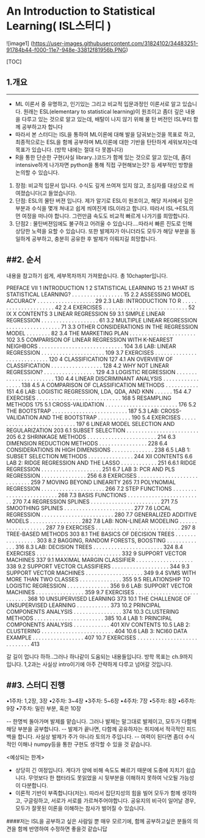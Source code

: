 ﻿An Introduction to Statistical Learning( ISL스터디 )
===================

![image1] (https://user-images.githubusercontent.com/31824102/34483251-91784b44-f000-11e7-948e-33812f81956b.PNG)

[TOC]

## 1.개요
---
 - ML 이론서 중 유명하고, 인기있는 그리고 비교적 입문과정인 이론서로 알고 있습니다. 원래는 ESL(elementary to statistical learning)이 원조이고 좀더 깊은 내용을 다루고 있는 것으로 알고 있는데, 배탈이 나지 않기 위해 물 탄 버전인 ISL부터 함께 공부하고자 합니다
 - 따라서 본 스터디는 ISL을 통하여 ML이론에 대해 발을 담궈보는것을 목표로 하고, 최종적으로는 ESL을 함께 공부하며 ML이론에 대한 기반을 탄탄하게 세워보자는데 목표가 있습니다. (방학 내에는 절대 다 못봅니다)
 - R을 통한 단순한 구현(사실 library..)코드가 함께 있는 것으로 알고 있는데, 좀더 intensive하게 나가자면 python을 통해 직접 구현해보는것? 등 세부적인 방향을 논의할 수 있습니다.
 1. 장점: 비교적 입문서 입니다. 수식도 깊게 쓰여져 있지 않고, 초심자를 대상으로 씌여졌습니다(고 들었습니다).
 2. 단점: ESL의 물탄 버젼 입니다. 제가 알기로 ESL이 원조이고, 해당 저서에서 깊은 부분과 수식을 몇개 쳐내고 쉽게 씌여진게 ISL이라고 합니다. 따라서 ISL->ESL의 먼 여정을 떠나야 합니다. 그런만큼 속도도 비교적 빠르게 나가기를 희망합니다.
 3. 단점2 : 물탄버젼임에도 불구하고 어려울 수 있습니다....따라서 빠른 진도로 인해 상당한 노력을 요할 수 있습니다. 또한 발제자가 아니더라도 모두가 해당 부분을 동일하게 공부하고, 충분히 공유한 후 발제가 이뤄지길 희망합니다.


##2. 순서
---
내용을 참고하기 쉽게, 세부목차까지 가져왔습니다. 총 10chapter입니다.

PREFACE VII
1 INTRODUCTION 1
2 STATISTICAL LEARNING 15
2.1 WHAT IS STATISTICAL LEARNING? . . . . . . . . . . . . . . . . . 15
2.2 ASSESSING MODEL ACCURACY . . . . . . . . . . . . . . . . . . . 29
2.3 LAB: INTRODUCTION TO R . . . . . . . . . . . . . . . . . . . . . 42
2.4 EXERCISES . . . . . . . . . . . . . . . . . . . . . . . . . . . . 52
IX
X CONTENTS
3 LINEAR REGRESSION 59
3.1 SIMPLE LINEAR REGRESSION . . . . . . . . . . . . . . . . . . . 61
3.2 MULTIPLE LINEAR REGRESSION . . . . . . . . . . . . . . . . . . 71
3.3 OTHER CONSIDERATIONS IN THE REGRESSION MODEL . . . . . . . . 82
3.4 THE MARKETING PLAN . . . . . . . . . . . . . . . . . . . . . . 102
3.5 COMPARISON OF LINEAR REGRESSION WITH K-NEAREST
NEIGHBORS . . . . . . . . . . . . . . . . . . . . . . . . . . . . 104
3.6 LAB: LINEAR REGRESSION . . . . . . . . . . . . . . . . . . . . . 109
3.7 EXERCISES . . . . . . . . . . . . . . . . . . . . . . . . . . . . 120
4 CLASSIFICATION 127
4.1 AN OVERVIEW OF CLASSIFICATION . . . . . . . . . . . . . . . . . 128
4.2 WHY NOT LINEAR REGRESSION? . . . . . . . . . . . . . . . . . 129
4.3 LOGISTIC REGRESSION . . . . . . . . . . . . . . . . . . . . . . . 130
4.4 LINEAR DISCRIMINANT ANALYSIS . . . . . . . . . . . . . . . . . 138
4.5 A COMPARISON OF CLASSIFICATION METHODS . . . . . . . . . . . 151
4.6 LAB: LOGISTIC REGRESSION, LDA, QDA, AND KNN . . . . . . 154
4.7 EXERCISES . . . . . . . . . . . . . . . . . . . . . . . . . . . . 168
5 RESAMPLING METHODS 175
5.1 CROSS-VALIDATION . . . . . . . . . . . . . . . . . . . . . . . . 176
5.2 THE BOOTSTRAP . . . . . . . . . . . . . . . . . . . . . . . . . 187
5.3 LAB: CROSS-VALIDATION AND THE BOOTSTRAP . . . . . . . . . . . 190
5.4 EXERCISES . . . . . . . . . . . . . . . . . . . . . . . . . . . . 197
6 LINEAR MODEL SELECTION AND REGULARIZATION 203
6.1 SUBSET SELECTION . . . . . . . . . . . . . . . . . . . . . . . . 205
6.2 SHRINKAGE METHODS . . . . . . . . . . . . . . . . . . . . . . . 214
6.3 DIMENSION REDUCTION METHODS . . . . . . . . . . . . . . . . 228
6.4 CONSIDERATIONS IN HIGH DIMENSIONS . . . . . . . . . . . . . . 238
6.5 LAB 1: SUBSET SELECTION METHODS . . . . . . . . . . . . . . . 244
XII CONTENTS
6.6 LAB 2: RIDGE REGRESSION AND THE LASSO . . . . . . . . . . . . 251
6.6.1 RIDGE REGRESSION . . . . . . . . . . . . . . . . . . . . 251
6.7 LAB 3: PCR AND PLS REGRESSION . . . . . . . . . . . . . . . 256
6.8 EXERCISES . . . . . . . . . . . . . . . . . . . . . . . . . . . . 259
7 MOVING BEYOND LINEARITY 265
7.1 POLYNOMIAL REGRESSION . . . . . . . . . . . . . . . . . . . . . 266
7.2 STEP FUNCTIONS . . . . . . . . . . . . . . . . . . . . . . . . . 268
7.3 BASIS FUNCTIONS . . . . . . . . . . . . . . . . . . . . . . . . . 270
7.4 REGRESSION SPLINES . . . . . . . . . . . . . . . . . . . . . . . 271
7.5 SMOOTHING SPLINES . . . . . . . . . . . . . . . . . . . . . . . 277
7.6 LOCAL REGRESSION . . . . . . . . . . . . . . . . . . . . . . . . 280
7.7 GENERALIZED ADDITIVE MODELS . . . . . . . . . . . . . . . . . 282
7.8 LAB: NON-LINEAR MODELING . . . . . . . . . . . . . . . . . . . 287
7.9 EXERCISES . . . . . . . . . . . . . . . . . . . . . . . . . . . . 297
8 TREE-BASED METHODS 303
8.1 THE BASICS OF DECISION TREES . . . . . . . . . . . . . . . . . 303
8.2 BAGGING, RANDOM FORESTS, BOOSTING . . . . . . . . . . . . . 316
8.3 LAB: DECISION TREES . . . . . . . . . . . . . . . . . . . . . . . 324
8.4 EXERCISES . . . . . . . . . . . . . . . . . . . . . . . . . . . . 332
9 SUPPORT VECTOR MACHINES 337
9.1 MAXIMAL MARGIN CLASSIFIER . . . . . . . . . . . . . . . . . . . 338
9.2 SUPPORT VECTOR CLASSIFIERS . . . . . . . . . . . . . . . . . . . 344
9.3 SUPPORT VECTOR MACHINES . . . . . . . . . . . . . . . . . . . 349
9.4 SVMS WITH MORE THAN TWO CLASSES . . . . . . . . . . . . . . 355
9.5 RELATIONSHIP TO LOGISTIC REGRESSION . . . . . . . . . . . . . . 356
9.6 LAB: SUPPORT VECTOR MACHINES . . . . . . . . . . . . . . . . 359
9.7 EXERCISES . . . . . . . . . . . . . . . . . . . . . . . . . . . . 368
10 UNSUPERVISED LEARNING 373
10.1 THE CHALLENGE OF UNSUPERVISED LEARNING . . . . . . . . . . . 373
10.2 PRINCIPAL COMPONENTS ANALYSIS . . . . . . . . . . . . . . . . 374
10.3 CLUSTERING METHODS . . . . . . . . . . . . . . . . . . . . . . . 385
10.4 LAB 1: PRINCIPAL COMPONENTS ANALYSIS . . . . . . . . . . . . 401
XIV CONTENTS
10.5 LAB 2: CLUSTERING . . . . . . . . . . . . . . . . . . . . . . . . 404
10.6 LAB 3: NCI60 DATA EXAMPLE . . . . . . . . . . . . . . . . . 407
10.7 EXERCISES . . . . . . . . . . . . . . . . . . . . . . . . . . . . 413

갈 길이 멉니다 하하..그러나 하나같이 도움되는 내용들입니다.
방학 목표는 ch.9까지 입니다. 1,2과는 사실상 intro이기에 아주 간략하게 다루고 넘어갈 것입니다.
 
##3. 스터디 진행
----

•1주차: 1,2장, 3장
•2주차: 3~4장
•3주차: 5~6장
•4주차: 7장
•5주차: 8장
•6주차: 9장
•7주차: 밀린 부분, 혹은 10장

 -- 한명씩 돌아가며 발제를 맡습니다. 그러나 발제는 말그대로 발제이고, 모두가 다함께 해당 부분을 공부합니다.
 -- 발제가 끝나면, 다함께 공유하자는 취지에서 적극적인 피드백을 합니다. 사실상 발제가 주가 아니라 토의가 주입니다.
 -- 여력이 된다면 좀더 수식적인 이해나 numpy등을 통한 구현도 생각할 수 있을 것 같습니다.

<예상되는 한계>
 - 상당히 긴 여정입니다. 게다가 양에 비해 속도도 빠르기 때문에 도중에 지치기 쉽습니다. 무엇보다 한 챕터라도 못읽었을 시 뒷부분을 이해하지 못하여 낙오될 가능성이 다분합니다.
 - 이론적 기반이 부족합니다(저는). 따라서 집단지성의 힘을 빌어 모두가 함께 생각하고, 구글링하고, 서로가 서로를 가르쳐주어야합니다. 공유지의 비극이 일어날 경우, 모두가 잘못된 이론을 이해하는 참사가 벌어질 수 있습니다.


####저는 ISL을 공부하고 싶은 사람일 뿐 매우 모르기에,  함께 공부하고싶은 분들의 의견을 함께 반영하여 수정하면 좋을것 같습니답


